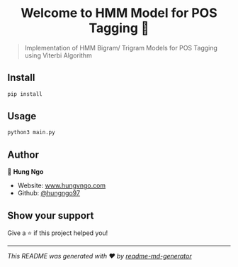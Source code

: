 <h1 align="center">Welcome to HMM Model for POS Tagging 👋</h1>
<p>
</p>

> Implementation of HMM Bigram/ Trigram Models for POS Tagging using Viterbi Algorithm

## Install

```sh
pip install
```

## Usage

```sh
python3 main.py
```

## Author

👤 **Hung Ngo**

* Website: www.hungvngo.com
* Github: [@hungngo97](https://github.com/hungngo97)

## Show your support

Give a ⭐️ if this project helped you!

***
_This README was generated with ❤️ by [readme-md-generator](https://github.com/kefranabg/readme-md-generator)_